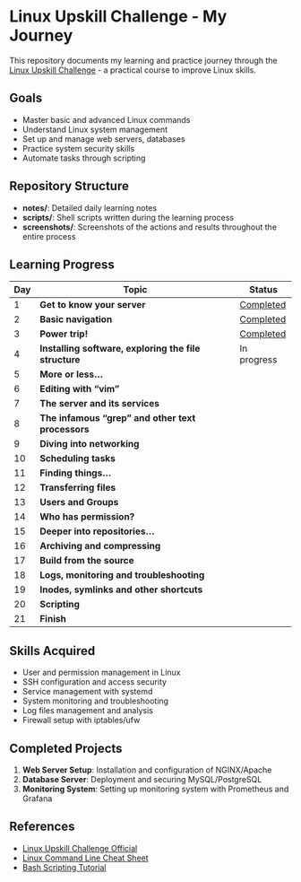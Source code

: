 # Linux Upskill Challenge - My Journey

This repository documents my learning and practice journey through the [Linux Upskill Challenge](https://linuxupskillchallenge.org/) - a practical course to improve Linux skills.

## Goals

- Master basic and advanced Linux commands
- Understand Linux system management
- Set up and manage web servers, databases
- Practice system security skills
- Automate tasks through scripting

## Repository Structure

- **notes/**: Detailed daily learning notes
- **scripts/**: Shell scripts written during the learning process
- **screenshots/**: Screenshots of the actions and results throughout the entire process

## Learning Progress


| Day | Topic                                                 | Status      |
| --- | ----------------------------------------------------- | ----------- |
| 1   | **Get to know your server**                           | [Completed](/notes/day-1.md)   |
| 2   | **Basic navigation**                                  | [Completed](/notes/day-2.md)   |
| 3   | **Power trip!**                                       | [Completed](/notes/day-3.md)   |
| 4   | **Installing software, exploring the file structure** | In progress |
| 5   | **More or less…**                                     |             |
| 6   | **Editing with “vim”**                                |             |
| 7   | **The server and its services**                       |             |
| 8   | **The infamous “grep” and other text processors**     |             |
| 9   | **Diving into networking**                            |             |
| 10  | **Scheduling tasks**                                  |             |
| 11  | **Finding things…**                                   |             |
| 12  | **Transferring files**                                |             |
| 13  | **Users and Groups**                                  |             |
| 14  | **Who has permission?**                               |             |
| 15  | **Deeper into repositories…**                         |             |
| 16  | **Archiving and compressing**                         |             |
| 17  | **Build from the source**                             |             |
| 18  | **Logs, monitoring and troubleshooting**              |             |
| 19  | **Inodes, symlinks and other shortcuts**              |             |
| 20  | **Scripting**                                         |             |
| 21  | **Finish**                                            |             |

## Skills Acquired

- User and permission management in Linux
- SSH configuration and access security
- Service management with systemd
- System monitoring and troubleshooting
- Log files management and analysis
- Firewall setup with iptables/ufw

## Completed Projects

1. **Web Server Setup**: Installation and configuration of NGINX/Apache
2. **Database Server**: Deployment and securing MySQL/PostgreSQL
3. **Monitoring System**: Setting up monitoring system with Prometheus and Grafana

## References

- [Linux Upskill Challenge Official](https://linuxupskillchallenge.org/)
- [Linux Command Line Cheat Sheet](https://cheatography.com/davechild/cheat-sheets/linux-command-line/)
- [Bash Scripting Tutorial](https://linuxconfig.org/bash-scripting-tutorial-for-beginners)
